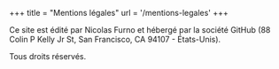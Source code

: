 +++
title = "Mentions légales"
url = '/mentions-legales'
+++

Ce site est édité par Nicolas Furno et hébergé par la société GitHub (88 Colin P Kelly Jr St, San Francisco, CA 94107 - États-Unis).

Tous droits réservés.